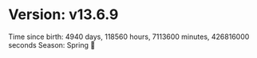 # Version: v13.6.9
Time since birth: 4940 days, 118560 hours, 7113600 minutes, 426816000 seconds
Season: Spring 🌸
